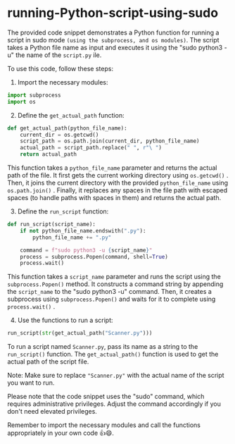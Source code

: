 # running-Python-script-using-sudo
The provided code snippet demonstrates a Python function for running a script in sudo mode `(using the subprocess, and os modules)`. The script takes a Python file name as input and executes it using the "sudo python3 -u" the name of the `script.py` ile.

To use this code, follow these steps:

1. Import the necessary modules:

```python
import subprocess
import os
```

2. Define the  `get_actual_path`  function:
```python
def get_actual_path(python_file_name):
    current_dir = os.getcwd()
    script_path = os.path.join(current_dir, python_file_name)
    actual_path = script_path.replace(" ", r"\ ")
    return actual_path
```

This function takes a  `python_file_name`  parameter and returns the actual path of the file. It first gets the current working directory using  `os.getcwd()` . Then, it joins the current directory with the provided  `python_file_name`  using  `os.path.join()` . Finally, it replaces any spaces in the file path with escaped spaces (to handle paths with spaces in them) and returns the actual path.

3. Define the  `run_script`  function:
```python
def run_script(script_name):
    if not python_file_name.endswith(".py"):
        python_file_name += ".py"

    command = f"sudo python3 -u {script_name}"
    process = subprocess.Popen(command, shell=True)
    process.wait()
```
This function takes a  `script_name`  parameter and runs the script using the  `subprocess.Popen()`  method. It constructs a command string by appending the  `script_name`  to the "sudo python3 -u" command. Then, it creates a subprocess using  `subprocess.Popen()`  and waits for it to complete using  `process.wait()` .


4. Use the functions to run a script:
```python
run_script(str(get_actual_path("Scanner.py")))
```

To run a script named `Scanner.py`, pass its name as a string to the  `run_script()`  function. The  `get_actual_path()`  function is used to get the actual path of the script file.

Note: Make sure to replace `"Scanner.py"` with the actual name of the script you want to run.

Please note that the code snippet uses the "sudo" command, which requires administrative privileges. Adjust the command accordingly if you don't need elevated privileges.

Remember to import the necessary modules and call the functions appropriately in your own code 👍😄.
